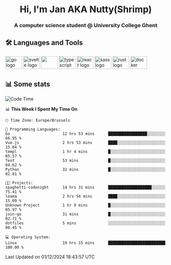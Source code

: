 <h1 align="center">Hi, I'm Jan AKA Nutty(Shrimp)</h1>
<h3 align="center">A computer science student @ University College Ghent</h3>

<h2 align="left">🛠️ Languages and Tools</h2>

###

<div align="left">
  <img src="https://cdn.jsdelivr.net/gh/devicons/devicon/icons/go/go-original.svg" height="40" width="52" alt="go logo"  />
  <img src="https://cdn.jsdelivr.net/gh/devicons/devicon@latest/icons/svelte/svelte-original.svg"  height="40" width="52" alt="svelte logo" />
  <img src="https://cdn.jsdelivr.net/gh/devicons/devicon@latest/icons/tailwindcss/tailwindcss-original.svg" height="40" width="52" />
  <img src="https://cdn.jsdelivr.net/gh/devicons/devicon/icons/typescript/typescript-original.svg" height="40" width="52" alt="typescript logo"  />
  <img src="https://cdn.jsdelivr.net/gh/devicons/devicon/icons/react/react-original.svg" height="40" width="52" alt="react logo"  />
  <img src="https://cdn.jsdelivr.net/gh/devicons/devicon/icons/sass/sass-original.svg" height="40" width="52" alt="sass logo"  />
  <img src="https://cdn.jsdelivr.net/gh/devicons/devicon@latest/icons/rust/rust-original.svg" height="40" width="52" alt="rust logo" />
  <img src="https://cdn.jsdelivr.net/gh/devicons/devicon/icons/docker/docker-original.svg" height="40" width="52" alt="docker logo"  />
</div>

<h2>📊 Some stats</h2>

<!--START_SECTION:waka-->
![Code Time](http://img.shields.io/badge/Code%20Time-5%2C302%20hrs%2021%20mins-blue)

📊 **This Week I Spent My Time On** 

```text
🕑︎ Time Zone: Europe/Brussels

💬 Programming Languages: 
Go                       12 hrs 53 mins      █████████████████░░░░░░░░   66.95 % 
Vue.js                   2 hrs 53 mins       ████░░░░░░░░░░░░░░░░░░░░░   15.04 % 
templ                    1 hr 4 mins         █░░░░░░░░░░░░░░░░░░░░░░░░   05.57 % 
Text                     53 mins             █░░░░░░░░░░░░░░░░░░░░░░░░   04.62 % 
Python                   32 mins             █░░░░░░░░░░░░░░░░░░░░░░░░   02.81 % 

🐱‍💻 Projects: 
spaghetti-codenight      14 hrs 31 mins      ███████████████████░░░░░░   75.41 % 
loama                    2 hrs 54 mins       ████░░░░░░░░░░░░░░░░░░░░░   15.09 % 
Unknown Project          1 hr 9 mins         █░░░░░░░░░░░░░░░░░░░░░░░░   05.97 % 
join-go                  31 mins             █░░░░░░░░░░░░░░░░░░░░░░░░   02.71 % 
dotfiles                 5 mins              ░░░░░░░░░░░░░░░░░░░░░░░░░   00.45 % 

💻 Operating System: 
Linux                    19 hrs 15 mins      █████████████████████████   100.00 % 
```


 Last Updated on 01/12/2024 18:43:57 UTC
<!--END_SECTION:waka-->

